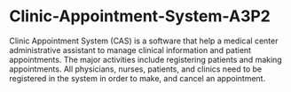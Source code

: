 # Clinic-Appointment-System-A3P2
Clinic Appointment System (CAS) is a software that help a medical center administrative assistant to manage clinical information and patient appointments. The major activities include registering patients and making appointments. All physicians, nurses, patients, and clinics need to be registered in the system in order to make, and cancel an appointment.
